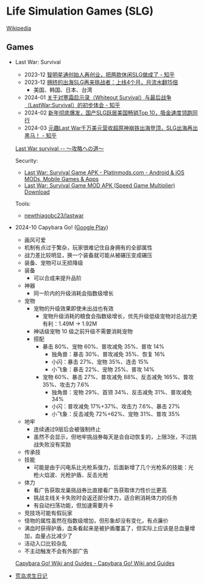 # Life Simulation Games (SLG)
[Wikipedia](https://en.wikipedia.org/wiki/Life_simulation_game)

## Games
- Last War: Survival

  - 2023-12 [智明星通创始人再创业，把两款休闲SLG做成了 - 知乎](https://zhuanlan.zhihu.com/p/671051190)
  - 2023-12 [拥挤的出海SLG再来挑战者：上线4个月，月流水翻15倍](https://www.baijing.cn/article/46976)
    - 美国、韩国、日本、台湾
  - 2024-01 [关于对寒霜启示录（Whiteout Survival）与最后战争（LastWar:Survival）的初步体会 - 知乎](https://zhuanlan.zhihu.com/p/680631267)
  - 2024-02 [新年彻底爆发，国产SLG跃居美国畅销Top 10，吸金速度领跑同行](https://enjoyglobal.net/detail/news/4x32v544vejz)
  - 2024-03 [元趣Last War千万美元营收超原神崩铁出海登顶，SLG出海再出黑马！ - 知乎](https://zhuanlan.zhihu.com/p/689801541)

  [Last War survival -- ～攻略への道～](https://lastwarsurvival.blog/)

  Security:
  - [Last War: Survival Game APK - Platinmods.com - Android & iOS MODs, Mobile Games & Apps](https://platinmods.com/threads/last-war-survival-game-v1-0-189-mod-apk.214754/)
  - [Last War: Survival Game MOD APK (Speed Game Multiplier) Download](https://liteapks.com/last-warsurvival-game.html)

  Tools:
  - [newthiagobc23/lastwar](https://github.com/newthiagobc23/lastwar)

- 2024-10 Capybara Go! ([Google Play](https://play.google.com/store/apps/details?id=com.habby.capybara&hl=en_US&pli=1))
  - 画风可爱
  - 机制有点过于繁杂，玩家很难记住自身拥有的全部属性
  - 战力差比较明显，换一个装备就可能从被碾压变成碾压
  - 装备、宠物可以无损降级
  - 装备
    - 可以合成来提升品阶
  - 神器
    - 同一阶内的升级消耗会指数级增长
  - 宠物
    - 宠物的升级效果即使未出战也有效
      - 宠物升级消耗的粮食会指数级增长，优先升级低级宠物对总战力更有利：1.49M → 1.92M
    - 神话级宠物 10 级之前升级不需要消耗宠物
    - 搭配
      - 暴击 80%、宠物 60%、普攻减免 35%、普攻 14%
        - 独角兽：暴击 30%、普攻减免 35%、恢复 16%
        - 小闪：暴击 27%、宠物 35%、连击 15%
        - 小飞象：暴击 22%、宠物 25%、普攻 14%
      - 宠物 60%、暴击 27%、普攻减免 88%、反击减免 165%、普攻 35%、攻击力 7.6%
        - 独角兽：宠物 29%、首领 34%、反击减免 31%、普攻减免 34%
        - 小闪：普攻减免 17%+37%、攻击力 7.6%、暴击 27%
        - 小飞象：反击减免 72%+62%、宠物 31%、普攻 35%
  - 地牢
    - 连续通过9层后会被强制终止
    - 虽然不会显示，但地牢挑战券每天是会自动恢复的，上限3张，不过挑战失败没有奖励
  - 传承技
  - 技能
    - 可能是由于闪电系比光枪系强力，后面新增了几个光枪系的技能：光枪火焰波、光枪护盾、反击光枪
  - 体力
    - 看广告获取龙巢挑战券比直接看广告获取体力性价比更高
    - 挑战主线关卡失败时会返还部分体力，适合刷消耗体力的任务
    - 有自动扫荡功能，但加速需要月卡
  - 竞技场可能有假玩家
  - 怪物的属性虽然在指数级增加，但形象却没有变化，有点廉价
  - 满血时获得护盾，血条看起来是被护盾覆盖了，但实际上应该是总血量增加，血量占比减少了
  - 活动入口比较杂乱
  - 不主动触发不会有外部广告

  [Capybara Go! Wiki and Guides - Capybara Go! Wiki and Guides](https://capybara-go.game-vault.net/wiki/Main_Page)

- [荒岛求生日记](https://www.4399.com/flash/222591_2.htm)